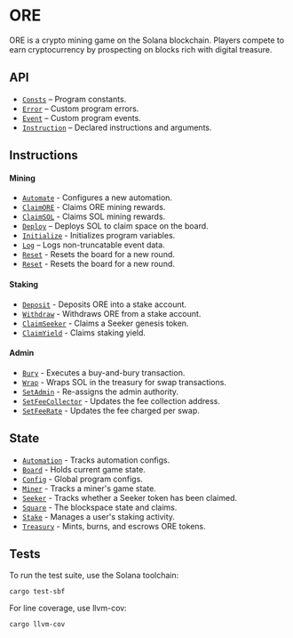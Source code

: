# ORE

ORE is a crypto mining game on the Solana blockchain. Players compete to earn cryptocurrency by prospecting on blocks rich with digital treasure.

## API
- [`Consts`](api/src/consts.rs) – Program constants.
- [`Error`](api/src/error.rs) – Custom program errors.
- [`Event`](api/src/error.rs) – Custom program events.
- [`Instruction`](api/src/instruction.rs) – Declared instructions and arguments.

## Instructions

#### Mining
- [`Automate`](program/src/automate.rs) - Configures a new automation.
- [`ClaimORE`](program/src/claim_ore.rs) - Claims ORE mining rewards.
- [`ClaimSOL`](program/src/claim_sol.rs) - Claims SOL mining rewards.
- [`Deploy`](program/src/deploy.rs) – Deploys SOL to claim space on the board.
- [`Initialize`](program/src/initialize.rs) - Initializes program variables.
- [`Log`](program/src/log.rs) – Logs non-truncatable event data.
- [`Reset`](program/src/reset.rs) - Resets the board for a new round.
- [`Reset`](program/src/reset.rs) - Resets the board for a new round.

#### Staking
- [`Deposit`](program/src/deposit.rs) - Deposits ORE into a stake account.
- [`Withdraw`](program/src/withdraw.rs) - Withdraws ORE from a stake account.
- [`ClaimSeeker`](program/src/claim_seeker.rs) - Claims a Seeker genesis token. 
- [`ClaimYield`](program/src/claim_yield.rs) - Claims staking yield.

#### Admin
- [`Bury`](program/src/bury.rs) - Executes a buy-and-bury transaction.
- [`Wrap`](program/src/wrap.rs) - Wraps SOL in the treasury for swap transactions. 
- [`SetAdmin`](program/src/set_admin.rs) - Re-assigns the admin authority.
- [`SetFeeCollector`](program/src/set_admin.rs) - Updates the fee collection address.
- [`SetFeeRate`](program/src/set_admin.rs) - Updates the fee charged per swap.

## State
- [`Automation`](api/src/state/automation.rs) - Tracks automation configs. 
- [`Board`](api/src/state/board.rs) - Holds current game state.
- [`Config`](api/src/state/config.rs) - Global program configs.
- [`Miner`](api/src/state/miner.rs) - Tracks a miner's game state.
- [`Seeker`](api/src/state/seeker.rs) - Tracks whether a Seeker token has been claimed.
- [`Square`](api/src/state/square.rs) - The blockspace state and claims.
- [`Stake`](api/src/state/stake.rs) - Manages a user's staking activity.
- [`Treasury`](api/src/state/treasury.rs) - Mints, burns, and escrows ORE tokens. 


## Tests

To run the test suite, use the Solana toolchain: 

```
cargo test-sbf
```

For line coverage, use llvm-cov:

```
cargo llvm-cov
```
